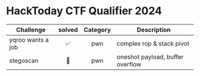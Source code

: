 # HackToday CTF Qualifier 2024

| Challenge | solved | Category | Description | 
| --- | :---: | :---: | --- |
| yqroo wants a job | ✅ | pwn | complex rop & stack pivot |
| stegoscan | 🥇 | pwn | oneshot payload, buffer overflow |